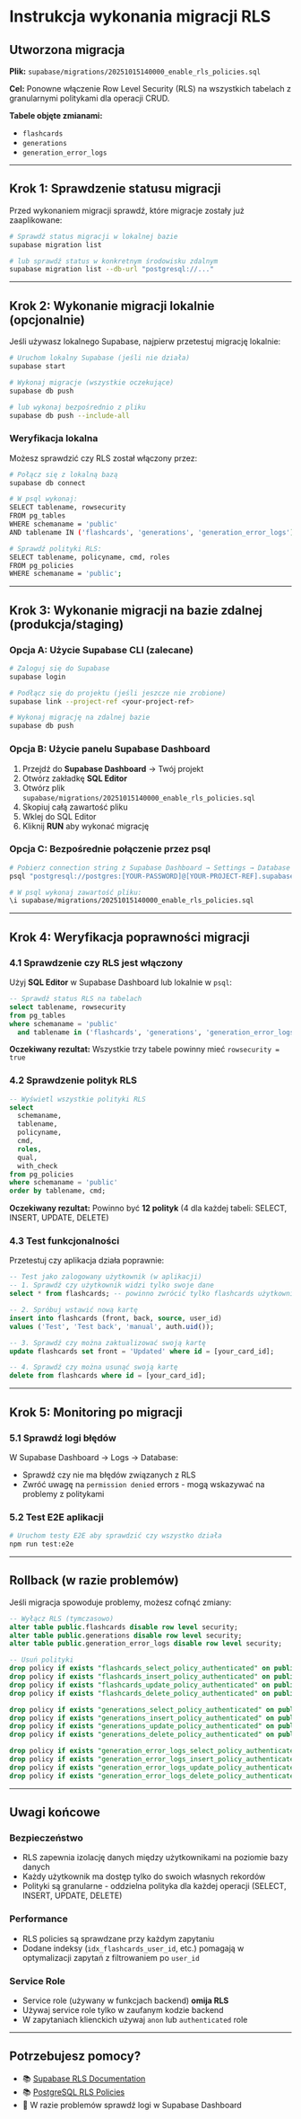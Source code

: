 # Instrukcja wykonania migracji RLS

## Utworzona migracja

**Plik:** `supabase/migrations/20251015140000_enable_rls_policies.sql`

**Cel:** Ponowne włączenie Row Level Security (RLS) na wszystkich tabelach z granularnymi politykami dla operacji CRUD.

**Tabele objęte zmianami:**
- `flashcards`
- `generations`
- `generation_error_logs`

---

## Krok 1: Sprawdzenie statusu migracji

Przed wykonaniem migracji sprawdź, które migracje zostały już zaaplikowane:

```bash
# Sprawdź status migracji w lokalnej bazie
supabase migration list

# lub sprawdź status w konkretnym środowisku zdalnym
supabase migration list --db-url "postgresql://..."
```

---

## Krok 2: Wykonanie migracji lokalnie (opcjonalnie)

Jeśli używasz lokalnego Supabase, najpierw przetestuj migrację lokalnie:

```bash
# Uruchom lokalny Supabase (jeśli nie działa)
supabase start

# Wykonaj migracje (wszystkie oczekujące)
supabase db push

# lub wykonaj bezpośrednio z pliku
supabase db push --include-all
```

### Weryfikacja lokalna

Możesz sprawdzić czy RLS został włączony przez:

```bash
# Połącz się z lokalną bazą
supabase db connect

# W psql wykonaj:
SELECT tablename, rowsecurity 
FROM pg_tables 
WHERE schemaname = 'public' 
AND tablename IN ('flashcards', 'generations', 'generation_error_logs');

# Sprawdź polityki RLS:
SELECT tablename, policyname, cmd, roles 
FROM pg_policies 
WHERE schemaname = 'public';
```

---

## Krok 3: Wykonanie migracji na bazie zdalnej (produkcja/staging)

### Opcja A: Użycie Supabase CLI (zalecane)

```bash
# Zaloguj się do Supabase
supabase login

# Podłącz się do projektu (jeśli jeszcze nie zrobione)
supabase link --project-ref <your-project-ref>

# Wykonaj migrację na zdalnej bazie
supabase db push
```

### Opcja B: Użycie panelu Supabase Dashboard

1. Przejdź do **Supabase Dashboard** → Twój projekt
2. Otwórz zakładkę **SQL Editor**
3. Otwórz plik `supabase/migrations/20251015140000_enable_rls_policies.sql`
4. Skopiuj całą zawartość pliku
5. Wklej do SQL Editor
6. Kliknij **RUN** aby wykonać migrację

### Opcja C: Bezpośrednie połączenie przez psql

```bash
# Pobierz connection string z Supabase Dashboard → Settings → Database
psql "postgresql://postgres:[YOUR-PASSWORD]@[YOUR-PROJECT-REF].supabase.co:5432/postgres"

# W psql wykonaj zawartość pliku:
\i supabase/migrations/20251015140000_enable_rls_policies.sql
```

---

## Krok 4: Weryfikacja poprawności migracji

### 4.1 Sprawdzenie czy RLS jest włączony

Użyj **SQL Editor** w Supabase Dashboard lub lokalnie w `psql`:

```sql
-- Sprawdź status RLS na tabelach
select tablename, rowsecurity 
from pg_tables 
where schemaname = 'public' 
  and tablename in ('flashcards', 'generations', 'generation_error_logs');
```

**Oczekiwany rezultat:** Wszystkie trzy tabele powinny mieć `rowsecurity = true`

### 4.2 Sprawdzenie polityk RLS

```sql
-- Wyświetl wszystkie polityki RLS
select 
  schemaname,
  tablename, 
  policyname, 
  cmd,
  roles,
  qual,
  with_check
from pg_policies 
where schemaname = 'public'
order by tablename, cmd;
```

**Oczekiwany rezultat:** Powinno być **12 polityk** (4 dla każdej tabeli: SELECT, INSERT, UPDATE, DELETE)

### 4.3 Test funkcjonalności

Przetestuj czy aplikacja działa poprawnie:

```sql
-- Test jako zalogowany użytkownik (w aplikacji)
-- 1. Sprawdź czy użytkownik widzi tylko swoje dane
select * from flashcards; -- powinno zwrócić tylko flashcards użytkownika

-- 2. Spróbuj wstawić nową kartę
insert into flashcards (front, back, source, user_id) 
values ('Test', 'Test back', 'manual', auth.uid());

-- 3. Sprawdź czy można zaktualizować swoją kartę
update flashcards set front = 'Updated' where id = [your_card_id];

-- 4. Sprawdź czy można usunąć swoją kartę
delete from flashcards where id = [your_card_id];
```

---

## Krok 5: Monitoring po migracji

### 5.1 Sprawdź logi błędów

W Supabase Dashboard → Logs → Database:
- Sprawdź czy nie ma błędów związanych z RLS
- Zwróć uwagę na `permission denied` errors - mogą wskazywać na problemy z politykami

### 5.2 Test E2E aplikacji

```bash
# Uruchom testy E2E aby sprawdzić czy wszystko działa
npm run test:e2e
```

---

## Rollback (w razie problemów)

Jeśli migracja spowoduje problemy, możesz cofnąć zmiany:

```sql
-- Wyłącz RLS (tymczasowo)
alter table public.flashcards disable row level security;
alter table public.generations disable row level security;
alter table public.generation_error_logs disable row level security;

-- Usuń polityki
drop policy if exists "flashcards_select_policy_authenticated" on public.flashcards;
drop policy if exists "flashcards_insert_policy_authenticated" on public.flashcards;
drop policy if exists "flashcards_update_policy_authenticated" on public.flashcards;
drop policy if exists "flashcards_delete_policy_authenticated" on public.flashcards;

drop policy if exists "generations_select_policy_authenticated" on public.generations;
drop policy if exists "generations_insert_policy_authenticated" on public.generations;
drop policy if exists "generations_update_policy_authenticated" on public.generations;
drop policy if exists "generations_delete_policy_authenticated" on public.generations;

drop policy if exists "generation_error_logs_select_policy_authenticated" on public.generation_error_logs;
drop policy if exists "generation_error_logs_insert_policy_authenticated" on public.generation_error_logs;
drop policy if exists "generation_error_logs_update_policy_authenticated" on public.generation_error_logs;
drop policy if exists "generation_error_logs_delete_policy_authenticated" on public.generation_error_logs;
```

---

## Uwagi końcowe

### Bezpieczeństwo
- RLS zapewnia izolację danych między użytkownikami na poziomie bazy danych
- Każdy użytkownik ma dostęp tylko do swoich własnych rekordów
- Polityki są granularne - oddzielna polityka dla każdej operacji (SELECT, INSERT, UPDATE, DELETE)

### Performance
- RLS policies są sprawdzane przy każdym zapytaniu
- Dodane indeksy (`idx_flashcards_user_id`, etc.) pomagają w optymalizacji zapytań z filtrowaniem po `user_id`

### Service Role
- Service role (używany w funkcjach backend) **omija RLS**
- Używaj service role tylko w zaufanym kodzie backend
- W zapytaniach klienckich używaj `anon` lub `authenticated` role

---

## Potrzebujesz pomocy?

- 📚 [Supabase RLS Documentation](https://supabase.com/docs/guides/auth/row-level-security)
- 📚 [PostgreSQL RLS Policies](https://www.postgresql.org/docs/current/ddl-rowsecurity.html)
- 🐛 W razie problemów sprawdź logi w Supabase Dashboard

